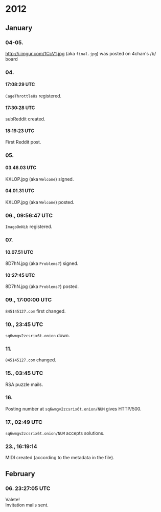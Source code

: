 # 2012
## January
### 04-05.
http://i.imgur.com/1CcV1.jpg (aka `final.jpg`) was posted on 4chan's /b/ board

### 04.
#### 17:08:29 UTC
`CageThrottleUs` registered.

#### 17:30:28 UTC
subReddit created.

#### 18:19:23 UTC
First Reddit post.

### 05.
#### 03.46.03 UTC
KXLOP.jpg (aka `Welcome`) signed.

#### 04.01.31 UTC
KXLOP.jpg (aka `Welcome`) posted.

### 06., 09:56:47 UTC
`ImagoOnNib` registered.

### 07.
#### 10.07.51 UTC
8D7hN.jpg (aka `Problems?`) signed.

#### 10:27:45  UTC
8D7hN.jpg (aka `Problems?`) posted.

### 09., 17:00:00 UTC
`845145127.com` first changed.

### 10., 23:45 UTC
`sq6wmgv2zcsrix6t.onion` down.

### 11.
`845145127.com` changed.

### 15., 03:45 UTC
RSA puzzle mails.

### 16.
Posting number at `sq6wmgv2zcsrix6t.onion/NUM` gives HTTP/500.

### 17., 02:49 UTC
`sq6wmgv2zcsrix6t.onion/NUM` accepts solutions.

### 23., 16:19:14
MIDI created (according to the metadata in the file).

## February
### 06. 23:27:05 UTC
Valete!<br>
Invitation mails sent.